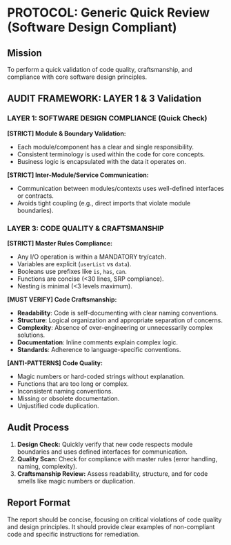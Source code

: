 # PROTOCOL: Generic Quick Review (Software Design Compliant)

## Mission
To perform a quick validation of code quality, craftsmanship, and compliance with core software design principles.

## AUDIT FRAMEWORK: LAYER 1 & 3 Validation

### LAYER 1: SOFTWARE DESIGN COMPLIANCE (Quick Check)

**[STRICT] Module & Boundary Validation:**
- Each module/component has a clear and single responsibility.
- Consistent terminology is used within the code for core concepts.
- Business logic is encapsulated with the data it operates on.

**[STRICT] Inter-Module/Service Communication:**
- Communication between modules/contexts uses well-defined interfaces or contracts.
- Avoids tight coupling (e.g., direct imports that violate module boundaries).

### LAYER 3: CODE QUALITY & CRAFTSMANSHIP

**[STRICT] Master Rules Compliance:**
- Any I/O operation is within a MANDATORY try/catch.
- Variables are explicit (`userList` vs `data`).
- Booleans use prefixes like `is`, `has`, `can`.
- Functions are concise (<30 lines, SRP compliance).
- Nesting is minimal (<3 levels maximum).

**[MUST VERIFY] Code Craftsmanship:**
- **Readability**: Code is self-documenting with clear naming conventions.
- **Structure**: Logical organization and appropriate separation of concerns.
- **Complexity**: Absence of over-engineering or unnecessarily complex solutions.
- **Documentation**: Inline comments explain complex logic.
- **Standards**: Adherence to language-specific conventions.

**[ANTI-PATTERNS] Code Quality:**
- Magic numbers or hard-coded strings without explanation.
- Functions that are too long or complex.
- Inconsistent naming conventions.
- Missing or obsolete documentation.
- Unjustified code duplication.

## Audit Process
1.  **Design Check:** Quickly verify that new code respects module boundaries and uses defined interfaces for communication.
2.  **Quality Scan:** Check for compliance with master rules (error handling, naming, complexity).
3.  **Craftsmanship Review:** Assess readability, structure, and for code smells like magic numbers or duplication.

## Report Format
The report should be concise, focusing on critical violations of code quality and design principles. It should provide clear examples of non-compliant code and specific instructions for remediation.